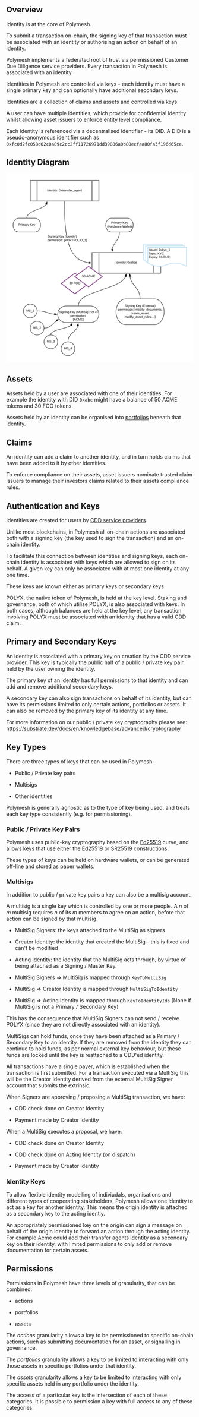 ## Overview

Identity is at the core of Polymesh.

To submit a transaction on-chain, the signing key of that transaction must be associated with an identity or authorising an action on behalf of an identity.

Polymesh implements a federated root of trust via permissioned Customer Due Diligence service providers. Every transaction in Polymesh is associated with an identity.

Identities in Polymesh are controlled via keys - each identity must have a single primary key and can optionally have additional secondary keys.

Identities are a collection of claims and assets and controlled via keys.

A user can have multiple identities, which provide for confidential identity whilst allowing asset issuers to enforce entity level compliance.

Each identity is referenced via a decentralised identifier - its DID. A DID is a pseudo-anonymous identifier such as `0xfc0d2fc058d02c0a89c2cc2ff11726971dd39886a0b80ecfaa80fa3f196d65ce`.

## Identity Diagram

![Identity Diagram](images/Identity.png)

## Assets

Assets held by a user are associated with one of their identities. For example the identity with DID `0xabc` might have a balance of 50 ACME tokens and 30 FOO tokens.

Assets held by an identity can be organised into [portfolios](./portfolios_custody.md) beneath that identity.

## Claims

An identity can add a claim to another identity, and in turn holds claims that have been added to it by other identities.

To enforce compliance on their assets, asset issuers nominate trusted claim issuers to manage their investors claims related to their assets compliance rules.

## Authentication and Keys

Identities are created for users by [CDD service providers](./cdd.md).

Unlike most blockchains, in Polymesh all on-chain actions are associated both with a signing key (the key used to sign the transaction) and an on-chain identity.

To facilitate this connection between identities and signing keys, each on-chain identity is associated with keys which are allowed to sign on its behalf. A given key can only be associated with at most one identity at any one time.

These keys are known either as primary keys or secondary keys.

POLYX, the native token of Polymesh, is held at the key level. Staking and governance, both of which utilise POLYX, is also associated with keys. In both cases, although balances are held at the key level, any transaction involving POLYX must be associated with an identity that has a valid CDD claim.

## Primary and Secondary Keys

An identity is associated with a primary key on creation by the CDD service provider. This key is typically the public half of a public / private key pair held by the user owning the identity.

The primary key of an identity has full permissions to that identity and can add and remove additional secondary keys.

A secondary key can also sign transactions on behalf of its identity, but can have its permissions limited to only certain actions, portfolios or assets. It can also be removed by the primary key of its identity at any time.

For more information on our public / private key cryptography please see:
<https://substrate.dev/docs/en/knowledgebase/advanced/cryptography>

## Key Types

There are three types of keys that can be used in Polymesh:  

- Public / Private key pairs

- Multisigs

- Other identities

Polymesh is generally agnostic as to the type of key being used, and treats each key type consistently (e.g. for permissioning).

### Public / Private Key Pairs

Polymesh uses public-key cryptography based on the [Ed25519](https://substrate.dev/docs/en/knowledgebase/advanced/cryptography#ed25519) curve, and allows keys that use either the Ed25519 or SR25519 constructions.

These types of keys can be held on hardware wallets, or can be generated off-line and stored as paper wallets.

### Multisigs

In addition to public / private key pairs a key can also be a multisig account.

A multisig is a single key which is controlled by one or more people. A *n* of *m* multisig requires *n* of its *m* members to agree on an action, before that action can be signed by that multisig.

- MultiSig Signers: the keys attached to the MultiSig as signers

- Creator Identity: the identity that created the MultiSig - this is fixed and can't be modified

- Acting Identity: the identity that the MultiSig acts through, by virtue of being attached as a Signing / Master Key.

- MultiSig Signers => MultiSig is mapped through `KeyToMultiSig`

- MultiSig => Creator Identity is mapped through `MultiSigToIdentity`

- MultiSig => Acting Identity is mapped through `KeyToIdentityIds` (None if MultiSig is not a Primary / Secondary Key)

This has the consequence that MultiSig Signers can not send / receive POLYX (since they are not directly associated with an identity).

MultiSigs can hold funds, once they have been attached as a Primary / Secondary Key to an identity. If they are removed from the identity they can continue to hold funds, as per normal external key behaviour, but these funds are locked until the key is reattached to a CDD'ed identity.

All transactions have a single payer, which is established when the transaction is first submitted. For a transaction executed via a MultiSig this will be the Creator Identity derived from the external MultiSig Signer account that submits the extrinsic.

When Signers are approving / proposing a MultiSig transaction, we have:

- CDD check done on Creator Identity

- Payment made by Creator Identity

When a MultiSig executes a proposal, we have:

- CDD check done on Creator Identity

- CDD check done on Acting Identity (on dispatch)

- Payment made by Creator Identity

### Identity Keys

To allow flexible identity modelling of indiviudals, organisations and different types of cooperating stakeholders, Polymesh allows one identity to act as a key for another identity. This means the origin identity is attached as a secondary key to the acting identiy.

An appropriately permissioned key on the origin can sign a message on behalf of the origin identity to forward an action through the acting identity. For example Acme could add their transfer agents identity as a secondary key on their identity, with limited permissions to only add or remove documentation for certain assets.

## Permissions

Permissions in Polymesh have three levels of granularity, that can be combined:  

- actions

- portfolios

- assets

The *actions* granularity allows a key to be permissioned to specific on-chain actions, such as submitting documentation for an asset, or signalling in governance.

The *portfolios* granularity allows a key to be limited to interacting with only those assets in specific portfolios under that identity.

The *assets* granularity allows a key to be limited to interacting with only specific assets held in any portfolio under the identity.

The access of a particular key is the intersection of each of these categories. It is possible to permission a key with full access to any of these categories.